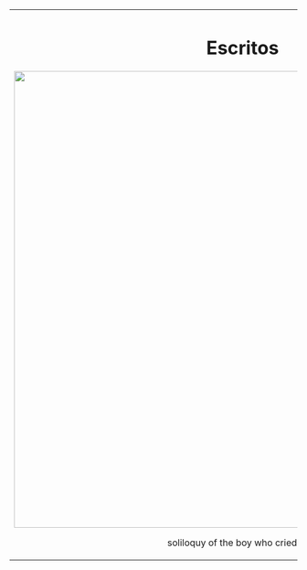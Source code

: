<table align="center"><tr><td align="center" width="9999">
  
  # Escritos
  
  
<img src="https://kuon.s-ul.eu/xlb5kjT9" height="800" align="center">

soliloquy of the boy who cried wolf
</td></tr></table>
